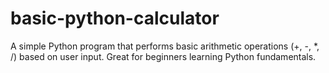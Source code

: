 # basic-python-calculator
A simple Python program that performs basic arithmetic operations (+, -, *, /) based on user input. Great for beginners learning Python fundamentals.
